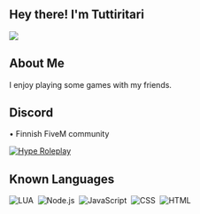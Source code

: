 ## Hey there! I'm Tuttiritari
![](https://komarev.com/ghpvc/?username=Tuttiritari&color=1bd295)

## About Me
I enjoy playing some games with my friends.<br>

## Discord
• Finnish FiveM community

[![Hype Roleplay](https://discordapp.com/api/guilds/1035655390932762664/widget.png?style=banner2)](https://discord.gg/BrMhNxPeG9)

## Known Languages

![LUA](https://img.shields.io/badge/-Lua-333333?style=flat&logo=lua)&nbsp;
![Node.js](https://img.shields.io/badge/-Node.js-333333?style=flat&logo=node.js)&nbsp;
![JavaScript](https://img.shields.io/badge/-JavaScript-333333?style=flat&logo=javascript)&nbsp;
![CSS](https://img.shields.io/badge/-CSS-333333?style=flat&logo=CSS3&logoColor=1572B6)&nbsp;
![HTML](https://img.shields.io/badge/-HTML-333333?style=flat&logo=HTML5)&nbsp;
